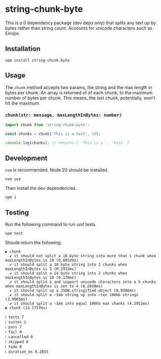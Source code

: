 # string-chunk-byte

This is a 0 dependency package (dev deps only) that splits any text up by bytes rather than string count. Accounts for unicode characters such as Emojis.

## Installation

```
npm install string-chunk-byte
```

## Usage

The `chunk` method accepts two params, the string and the max length in bytes per chunk. An array is returned of of each chunk, to the maximum number of bytes per chunk. This means, the last chunk, potentially, won't hit the maximum.

### `chunk(str: message, maxLengthInBytes: number)`

```typescript
import chunk from 'string-chunk-byte';

const chunks = chunk('This is a test', 10);

console.log(chunks); // returns [ 'This is a ', 'test' ]
```

## Development

`nvm` is recommended. Node 20 should be installed. 

```
nvm use
```

Then install the dev dependencies.

```
npm i
```

## Testing

Run the following command to run unit tests.

```
npm test
```

Should return the following:

```
▶ chunk
  ✔ it should not split a 10 byte string into more than 1 chunk when maxLengthInBytes is 10 (0.6852ms)
  ✔ it should split a 10 byte string into 2 chunks when maxLengthInBytes is 5 (0.1933ms)
  ✔ it should split a 14 byte string into 2 chunks when maxLengthInBytes is 10 (0.176ms)
  ✔ it should split a and support unicode characters into a 5 chunks when maxLengthInBytes is set to 4 (0.2859ms)
  ✔ it should split up a JSON.stringified object (0.9386ms)
  ✔ it should split a ~1mb string up into ~ten 100kb strings (3.9065ms)
  ✔ it should split a ~1mb into equal 100kb max chunks (4.3911ms)
▶ chunk (13.1757ms)

ℹ tests 7
ℹ suites 1
ℹ pass 7
ℹ fail 0
ℹ cancelled 0
ℹ skipped 0
ℹ todo 0
ℹ duration_ms 0.2855
```